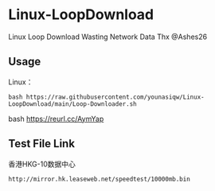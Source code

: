 # Linux-LoopDownload
Linux Loop Download Wasting Network Data Thx @Ashes26

## Usage
Linux：
```
bash https://raw.githubusercontent.com/younasiqw/Linux-LoopDownload/main/Loop-Downloader.sh
```

bash https://reurl.cc/AymYap


## Test File Link

香港HKG-10数据中心
```
http://mirror.hk.leaseweb.net/speedtest/10000mb.bin
```

